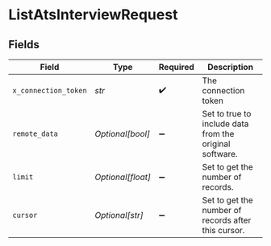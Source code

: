 # ListAtsInterviewRequest


## Fields

| Field                                                   | Type                                                    | Required                                                | Description                                             |
| ------------------------------------------------------- | ------------------------------------------------------- | ------------------------------------------------------- | ------------------------------------------------------- |
| `x_connection_token`                                    | *str*                                                   | :heavy_check_mark:                                      | The connection token                                    |
| `remote_data`                                           | *Optional[bool]*                                        | :heavy_minus_sign:                                      | Set to true to include data from the original software. |
| `limit`                                                 | *Optional[float]*                                       | :heavy_minus_sign:                                      | Set to get the number of records.                       |
| `cursor`                                                | *Optional[str]*                                         | :heavy_minus_sign:                                      | Set to get the number of records after this cursor.     |